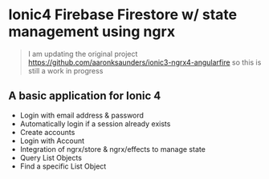 # Ionic4 Firebase Firestore w/ state management using ngrx

> I am updating the original project https://github.com/aaronksaunders/ionic3-ngrx4-angularfire so this is still a work in progress


## A basic application for Ionic 4 

- Login with email address & password
- Automatically login if a session already exists
- Create accounts
- Login with Account
- Integration of ngrx/store & ngrx/effects to manage state
- Query List Objects
- Find a specific List Object
